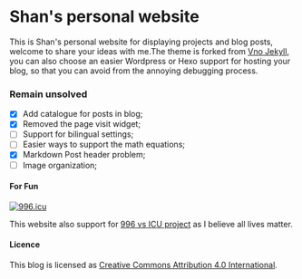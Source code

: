 # Shan's personal website

This is Shan's personal website for displaying projects and blog posts, welcome to share your ideas with me.The theme is forked from [Vno Jekyll](https://github.com/onevcat/vno-jekyll), you can also choose an easier Wordpress or Hexo support for hosting your blog, so that you can avoid from the annoying debugging process.


### Remain unsolved

- [x] Add catalogue for posts in blog;
- [x] Removed the page visit widget;
- [ ] Support for bilingual settings;
- [ ] Easier ways to support the math equations;
- [x] Markdown Post header problem;
- [ ] Image organization;

#### For Fun

<a href="https://996.icu"><img src="https://img.shields.io/badge/link-996.icu-red.svg" alt="996.icu"></a>

This website also support for [996 vs ICU project](https://github.com/996icu/996.ICU/tree/master/blacklist) as I believe all lives matter.


#### Licence

This blog is licensed as [Creative Commons Attribution 4.0 International](http://creativecommons.org/licenses/by/4.0/).
